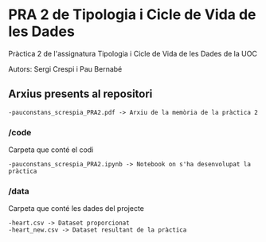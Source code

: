# PRA 2 de Tipologia i Cicle de Vida de les Dades

Pràctica 2 de l'assignatura Tipologia i Cicle de Vida de les Dades de la UOC

Autors: Sergi Crespi i Pau Bernabé

## Arxius presents al repositori

    -pauconstans_screspia_PRA2.pdf -> Arxiu de la memòria de la pràctica 2

### /code 
Carpeta que conté el codi

    -pauconstans_screspia_PRA2.ipynb -> Notebook on s'ha desenvolupat la pràctica
    
    
### /data
Carpeta que conté les dades del projecte

    -heart.csv -> Dataset proporcionat
    -heart_new.csv -> Dataset resultant de la pràctica
